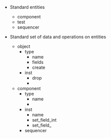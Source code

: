 
- Standard entities
  - component
  - test
  - sequencer

- Standard set of data and operations on entities
  - object
    - type
      - name
      - fields
      - create
    - inst
      - drop
      - 
  - component
    - type
      - name
      - 
    - inst
      - name
      - set_field_int
      - set_field_
    - sequencer